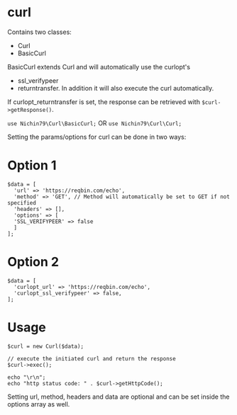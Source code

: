 # curl

Contains two classes:

- Curl
- BasicCurl

BasicCurl extends Curl and will automatically use the curlopt's

- ssl_verifypeer
- returntransfer.
  In addition it will also execute the curl automatically.

If curlopt_returntransfer is set, the response can be retrieved with `$curl->getResponse()`.

`use Nichin79\Curl\BasicCurl;`
OR
`use Nichin79\Curl\Curl;`

Setting the params/options for curl can be done in two ways:

# Option 1

```
$data = [
  'url' => 'https://reqbin.com/echo',
  'method' => 'GET', // Method will automatically be set to GET if not specified
  'headers' => [],
  'options' => [
  'SSL_VERIFYPEER' => false
  ]
];
```

# Option 2

```
$data = [
  'curlopt_url' => 'https://reqbin.com/echo',
  'curlopt_ssl_verifypeer' => false,
];
```

# Usage

```
$curl = new Curl($data);

// execute the initiated curl and return the response
$curl->exec();

echo "\r\n";
echo "http status code: " . $curl->getHttpCode();
```

Setting url, method, headers and data are optional and can be set inside the options array as well.
